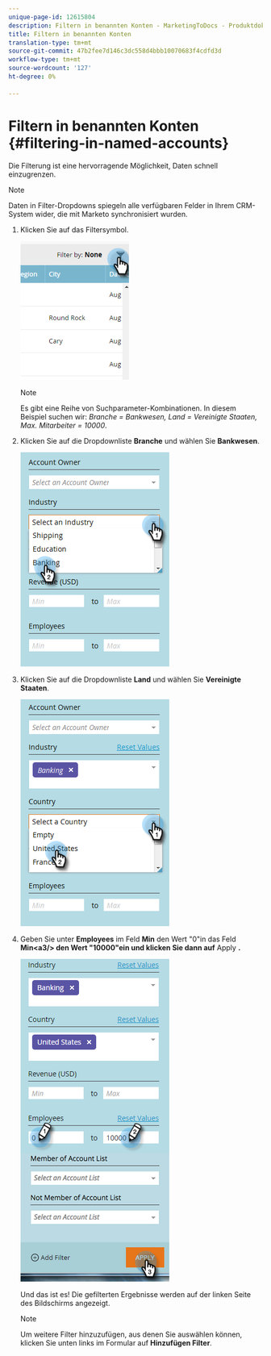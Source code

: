 ```yaml
---
unique-page-id: 12615804
description: Filtern in benannten Konten - MarketingToDocs - Produktdokumentation
title: Filtern in benannten Konten
translation-type: tm+mt
source-git-commit: 47b2fee7d146c3dc558d4bbb10070683f4cdfd3d
workflow-type: tm+mt
source-wordcount: '127'
ht-degree: 0%

---
```



# Filtern in benannten Konten {#filtering-in-named-accounts}

Die Filterung ist eine hervorragende Möglichkeit, Daten schnell einzugrenzen.

>[!NOTE]
>
>Daten in Filter-Dropdowns spiegeln alle verfügbaren Felder in Ihrem CRM-System wider, die mit Marketo synchronisiert wurden.

1. Klicken Sie auf das Filtersymbol.

   ![](assets/filter-one.png)

   >[!NOTE]
   >
   >Es gibt eine Reihe von Suchparameter-Kombinationen. In diesem Beispiel suchen wir: *Branche = Bankwesen, Land = Vereinigte Staaten, Max. Mitarbeiter = 10000*.

1. Klicken Sie auf die Dropdownliste **Branche** und wählen Sie **Bankwesen**.

   ![](assets/filter-2.png)

1. Klicken Sie auf die Dropdownliste **Land** und wählen Sie **Vereinigte Staaten**.

   ![](assets/filter-3.png)

1. Geben Sie unter **Employees** im Feld **Min** den Wert &quot;0&quot;in das Feld **Min&lt;a3/> den Wert &quot;10000&quot;ein und klicken Sie dann auf** Apply **.**

   ![](assets/four-2.png)

   Und das ist es! Die gefilterten Ergebnisse werden auf der linken Seite des Bildschirms angezeigt.

   >[!NOTE]
   >
   >Um weitere Filter hinzuzufügen, aus denen Sie auswählen können, klicken Sie unten links im Formular auf **Hinzufügen Filter**.


